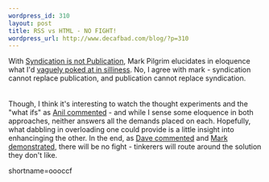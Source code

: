 ```yaml
--- 
wordpress_id: 310
layout: post
title: RSS vs HTML - NO FIGHT!
wordpress_url: http://www.decafbad.com/blog/?p=310
---
```

With <a href="http://diveintomark.org/archives/2002/11/26.html#syndication_is_not_publication">Syndication is not Publication</a>, Mark Pilgrim elucidates in eloquence what I'd <a href="http://www.decafbad.com/news_archives/000331.phtml">vaguely poked at in silliness</a>.  No, I agree with mark - syndication cannot replace publication, and publication cannot replace syndication.  
<br /><br />
Though, I think it's interesting to watch the thought experiments and the "what ifs" as <a href="http://www.decafbad.com/news_archives/000331.phtml#comments">Anil commented</a> - and while I sense some eloquence in both approaches, neither answers all the demands placed on each.  Hopefully, what dabbling in overloading one could provide is a little insight into enhancinging the other. In the end, as <a href="http://www.decafbad.com/news_archives/000331.phtml#comments">Dave commented</a> and <a href="http://diveintomark.org/archives/2002/11/26.html#the_rebellion_will_be_syndicated">Mark demonstrated</a>, there will be no fight - tinkerers will route around the solution they don't like.
<!--more-->
shortname=oooccf
